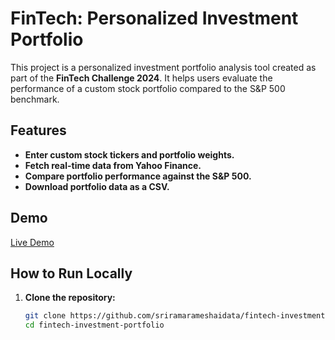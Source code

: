 # FinTech: Personalized Investment Portfolio

This project is a personalized investment portfolio analysis tool created as part of the **FinTech Challenge 2024**. It helps users evaluate the performance of a custom stock portfolio compared to the S&P 500 benchmark.

## Features
- **Enter custom stock tickers and portfolio weights.**
- **Fetch real-time data from Yahoo Finance.**
- **Compare portfolio performance against the S&P 500.**
- **Download portfolio data as a CSV.**

## Demo
[Live Demo](https://fintech-investment-portfolio.streamlit.app)

## How to Run Locally
1. **Clone the repository:**
   ```bash
   git clone https://github.com/sriramarameshaidata/fintech-investment-portfolio.git
   cd fintech-investment-portfolio
